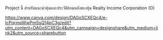 Project นี้ สำหรับแนะนำหุ้นและประวัติย้อนหลังของหุ้น Realty Income Corporation (O)

https://www.canva.com/design/DAGoSCXEQc4/e-IcPqrmpWwPmSsQ14pC3g/edit?utm_content=DAGoSCXEQc4&utm_campaign=designshare&utm_medium=link2&utm_source=sharebutton